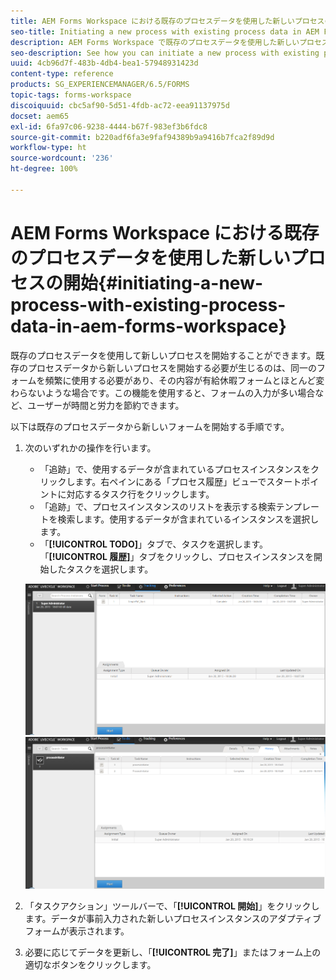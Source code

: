 ```yaml
---
title: AEM Forms Workspace における既存のプロセスデータを使用した新しいプロセスの開始
seo-title: Initiating a new process with existing process data in AEM Forms workspace
description: AEM Forms Workspace で既存のプロセスデータを使用した新しいプロセスを開始する方法について説明します。
seo-description: See how you can initiate a new process with existing process data in AEM Forms workspace.
uuid: 4cb96d7f-483b-4db4-bea1-57948931423d
content-type: reference
products: SG_EXPERIENCEMANAGER/6.5/FORMS
topic-tags: forms-workspace
discoiquuid: cbc5af90-5d51-4fdb-ac72-eea91137975d
docset: aem65
exl-id: 6fa97c06-9238-4444-b67f-983ef3b6fdc8
source-git-commit: b220adf6fa3e9faf94389b9a9416b7fca2f89d9d
workflow-type: ht
source-wordcount: '236'
ht-degree: 100%

---
```


# AEM Forms Workspace における既存のプロセスデータを使用した新しいプロセスの開始{#initiating-a-new-process-with-existing-process-data-in-aem-forms-workspace}

既存のプロセスデータを使用して新しいプロセスを開始することができます。既存のプロセスデータから新しいプロセスを開始する必要が生じるのは、同一のフォームを頻繁に使用する必要があり、その内容が有給休暇フォームとほとんど変わらないような場合です。この機能を使用すると、フォームの入力が多い場合など、ユーザーが時間と労力を節約できます。

以下は既存のプロセスデータから新しいフォームを開始する手順です。

1. 次のいずれかの操作を行います。

   * 「追跡」で、使用するデータが含まれているプロセスインスタンスをクリックします。右ペインにある「プロセス履歴」ビューでスタートポイントに対応するタスク行をクリックします。
   * 「追跡」で、プロセスインスタンスのリストを表示する検索テンプレートを検索します。使用するデータが含まれているインスタンスを選択します。
   * 「**[!UICONTROL TODO]**」タブで、タスクを選択します。「**[!UICONTROL 履歴]**」タブをクリックし、プロセスインスタンスを開始したタスクを選択します。

   ![タスクを選択](assets/start3_new.png) ![タスクを選択](assets/start1_new.png)

1. 「タスクアクション」ツールバーで、「**[!UICONTROL 開始]**」をクリックします。データが事前入力された新しいプロセスインスタンスのアダプティブフォームが表示されます。

1. 必要に応じてデータを更新し、「**[!UICONTROL 完了]**」またはフォーム上の適切なボタンをクリックします。
